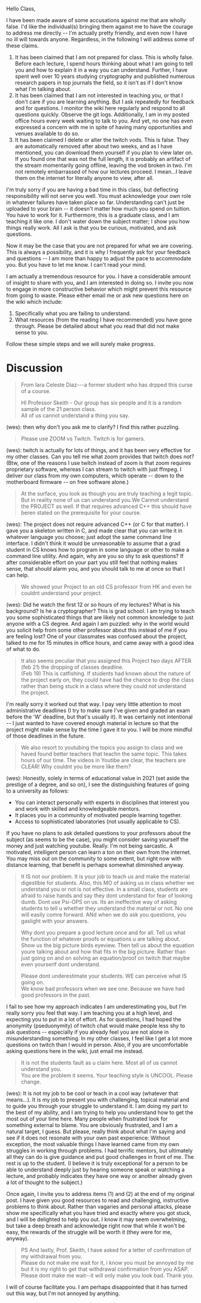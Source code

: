 Hello Class,

I have been made aware of some accusations against me that are wholly false.
I'd like the individual(s) bringing them against me to have the courage to
address me directly -- I'm actually pretty friendly, and even now I have no
ill will towards anyone.  Regardless, in the following I will address some of
these claims.

1. It has been claimed that I am not prepared for class.  This is wholly
   false.  Before each lecture, I spend hours thinking about what I am going
   to tell you and how to explain it in a way you can understand.  Further, I
   have spent well over 10 years studying cryptography and published numerous
   research papers in top journals the field, so it isn't as if I don't know
   what I'm talking about.
2. It has been claimed that I am not interested in teaching you, or that I
   don't care if you are learning anything.  But I ask repeatedly for feedback
   and for questions.  I monitor the wiki here regularly and respond to all
   questions quickly.  Observe the git logs.  Additionally, I am in my posted
   office hours every week waiting to talk to you.  And yet, no one has even
   expressed a concern with me in spite of having many opportunities and
   venues available to do so.
3. It has been claimed I delete or alter the twitch vods.  This is false.
   They are automatically removed after about two weeks, and as I have
   mentioned, you can download them yourself if you plan to view later on.  If
   you found one that was not the full length, it is probably an artifact of
   the stream momentarily going offline, leaving the vod broken in two.  I'm
   not remotely embarrassed of how our lectures proceed.  I mean...I leave
   them on the internet for literally anyone to view, after all.


I'm truly sorry if you are having a bad time in this class, but deflecting
responsibility will not serve you well.  You must acknowledge your own role in
whatever failures have taken place so far.  Understanding can't just be
uploaded to your brain -- it doesn't matter how much you spend on tuition.
You have to work for it.  Furthermore, this is a graduate class, and I am
teaching it like one.  I don't water down the subject matter; I show you how
things really work.  All I ask is that you be curious, motivated, and ask
questions.

Now it may be the case that you are not prepared for what we are covering.
This is always a possibility, and it is why I frequently ask for your feedback
and questions -- I am more than happy to adjust the pace to accommodate you.
But you have to let me know.  I can't read your mind.

I am actually a tremendous resource for you.  I have a considerable amount of
insight to share with you, and I am interested in doing so.  I invite you now
to engage in more constructive behavior which might prevent this resource from
going to waste.  Please either email me or ask new questions here on the wiki
which include:

1. Specifically what you are failing to understand.
2. What resources (from the reading I have recommended) you have gone through.
   Please be detailed about what you read that did not make sense to you.

Follow these simple steps and we will surely make progress.



Discussion
==========

> From Iara Celeste Diaz---a former student who has drpped this curse of a course.
> 
> HI Professor Skeith - Our group has six people and it is a random sample of the 21 person class.  
> All of us cannot understand a thing you say.  

(wes): then why don't you ask me to clarify?  I find this rather puzzling.

> Please use ZOOM vs Twitch. Twitch is for gamers.

(wes): twitch is actually for lots of things, and it has been very effective
for my other classes.  Can you tell me what zoom provides that twitch does
not?  (Btw, one of the reasons I use twitch instead of zoom is that zoom
requires proprietary software, whereas I can stream to twitch with just
ffmpeg.  I deliver our class from my own computers, which operate -- down to
the motherboard firmware -- on free software alone.)

> At the surface, you look as though you are truly teaching a legit topic.
> But in reality none of us can understand you.We Cannot understand the
> PROJECT as well.  If that requires advanced C++
> this should have beren stated on the prerequisite for your course.

(wes): The project does not require advanced C++ (or C for that matter).  I
gave you a skeleton written in C, and made clear that you can write it in
whatever language you choose; just adopt the same command line interface.  I
didn't think it would be unreasonable to assume that a grad student in CS
knows how to program in some language or other to make a command line utility.
And again, why are you so shy to ask questions?  If after considerable effort
on your part you still feel that nothing makes sense, that *should* alarm you,
and you should talk to me at once so that I can help.

> We showed your Project to an old CS professor from HK and even he couldnt understand your project.

(wes): Did he watch the first 12 or so hours of my lectures?  What is his
background?  Is he a cryptographer?  This is grad school.  I am trying to
teach you some sophisticated things that are likely not common knowledge to
just anyone with a CS degree.  And again I am puzzled: why in the world would
you solicit help from some other professor about this instead of me if you are
feeling lost?  One of your classmates was confused about the project, talked
to me for 15 minutes in office hours, and came away with a good idea of what
to do.

> It also seems peculiar that you assigned this Project two days AFTER (feb 21) the dropping of classes deadline.  
> (Feb 19) This is catfishing.  If students had known about the nature of the project early on,
> they could have had the chance to drop the class rather than being stuck in a class
> where they could not understand the project.  

I'm really sorry it worked out that way.  I pay very little attention to most
administrative deadlines (I try to make sure I've given and graded an exam
before the 'W' deadline, but that's usually it).  It was certainly not
intentional -- I just wanted to have covered enough material in lecture so
that the project might make sense by the time I gave it to you.  I will be
more mindful of those deadlines in the future.

> We also resort to youtubing the topics you assign to class and we haved found better teachers
> that teachn the same topic.  This takes hours of our time.  The videos in Youtibe are clear,
> the teachers are CLEAR!  Why couldnt you be more like them?

(wes): Honestly, solely in terms of educational value in 2021 (set aside the
prestige of a degree, and so on), I see the distinguishing features of going
to a university as follows:

* You can interact personally with experts in disciplines that interest you
  and work with skilled and knowledgeable mentors.
* It places you in a community of motivated people learning together.
* Access to sophisticated laboratories (not usually applicable to CS).

If you have no plans to ask detailed questions to your professors about the
subject (as seems to be the case), you might consider saving yourself the
money and just watching youtube.  Really.  I'm not being sarcastic.  A
motivated, intelligent person can learn a ton on their own from the internet.
You may miss out on the community to some extent, but right now with distance
learning, that benefit is perhaps somewhat diminished anyway.

> It IS not our problem.  It is your job to teach us and make the material digestible for students. 
> Also, this MO of asking us in class whether we understand you or not is not effective.  In a small class, students are afraid 
> to raise hands and say they dont understand for fear of looking dumb.
> Dont use Psi-OPS on us.  Its an ineffective way of asking students to tell u
> whether they understand the material or not.  No one will easily comre forward.
> ANd when we do ask you questions, you gaslight with your answers.
> 
> Why dont you prepare a good lecture once and for all.  Tell us what the function of whatever 
> proofs or equations u are talking about.  Show us the big picture birds eyeview.  Then tell us about 
> the equation youre talking about and how that fits in the big picture.
> Rather than just going on and on solving an equation/proof on twitch that maybe even yourserlf 
> dont understand.
> 
> Please dont underestimate your students.  WE can perceive what IS going on.  
> We know bad professors when we see one.  Because we have had good professors in the past.

I fail to see how my approach indicates I am underestimating you, but I'm
really sorry you feel that way.  I am teaching you at a high level, and
expecting you to put in a lot of effort.  As for questions, I had hoped the
anonymity (pseduonymity) of twitch chat would make people less shy to ask
questions -- especially if you already feel you are not alone in
misunderstanding something.  In my other classes, I feel like I get a lot more
questions on twitch than I would in person.  Also, if you are uncomfortable
asking questions here in the wiki, just email me instead.

> It is not the students fault as u claim here.  Most all of us cannot understand you.  
> You are the problem it seems.  Your teaching style is UNCOOL.  Please change.

(wes): It is not my job to be cool or teach in a cool way (whatever that
means...).  It is my job to present you with challenging, topical material and
to guide you through your struggle to understand it.  I am doing my part to
the best of my ability, and I am trying to help you understand how to get the
most out of your time here.  Many people when frustrated look for something
external to blame.  You are obviously frustrated, and I am a natural target, I
guess.  But please, really think about what I'm saying and see if it does not
resonate with your own past experience:  Without exception, the most valuable
things I have learned came from my own struggles in working through problems.
I had terrific mentors, but ultimately all they can do is give guidance and
put good challenges in front of me.  The rest is up to the student.  (I
believe it is truly exceptional for a person to be able to understand deeply
just by hearing someone speak or watching a lecture, and probably indicates
they have one way or another already given a lot of thought to the subject.)

Once again, I invite you to address items (1) and (2) at the end of my
original post.  I have given you good resources to read and challenging,
instructive problems to think about.  Rather than vagaries and personal
attacks, please show me specifically what you have tried and exactly where you
got stuck, and I will be delighted to help you out.  I know it may seem
overwhelming, but take a deep breath and acknowledge right now that while it
won't be easy, the rewards of the struggle will be worth it (they were for me,
anyway).

> PS And lastly, Prof. Skeith, I have asked for a letter of confirmation of my withdrawal from you.  
> Please do not make me wait for it, i know you must be annoyed by me but it is my right
> to get that withdrawal confirmation from you ASAP.  
> Please dont make me wait--it will only make you look bad.  Thank you.

I will of course facilitate you.  I am perhaps disappointed that it has turned
out this way, but I'm not annoyed by anything.
